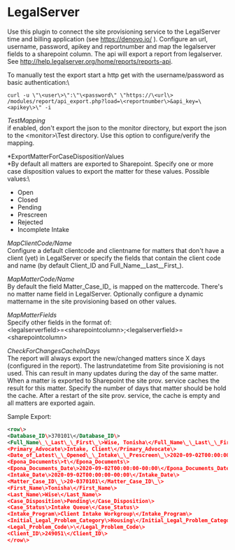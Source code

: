 # LegalServer

Use this plugin to connect the site provisioning service to the LegalServer time and billing application (see <https://denovo.io/> ). Configure an url, username, password, apikey and reportnumber and map the legalserver fields to a sharepoint column. The api will export a report from legalserver. See <http://help.legalserver.org/home/reports/reports-api>.

To manually test the export start a http get with the username/password as basic authentication:\

~~~text
curl -u \"\<user\>\":\"\<password\" \"https://\<url\> /modules/report/api_export.php?load=\<reportnumber\>&api_key=\<apikey\>\" -i
~~~

*TestMapping*\
if enabled, don't export the json to the monitor directory, but export the json to the \<monitor\>\\Test directory. Use this option to configure/verify the mapping.

*ExportMatterForCaseDispositionValues\
*By default all matters are exported to Sharepoint. Specify one or more case disposition values to export the matter for these values. Possible values:\

- Open
- Closed
- Pending
- Prescreen
- Rejected
- Incomplete Intake

*MapClientCode/Name*\
Configure a default clientcode and clientname for matters that don't have a client (yet) in LegalServer or specify the fields that contain the client code and name (by default Client_ID and Full_Name\_\_Last\_\_First\_).

*MapMatterCode/Name*\
By default the field Matter_Case_ID\_ is mapped on the mattercode. There's no matter name field in LegalServer. Optionally configure a dynamic mattername in the site provisioning based on other values.

*MapMatterFields*\
Specify other fields in the format of:\
\<legalserverfield\>=\<sharepointcolumn\>;\<legalserverfield\>=\<sharepointcolumn\>

*CheckForChangesCacheInDays*\
The report will always export the new/changed matters since X days (configured in the report). The lastrundatetime from Site provisioning is not used. This can result in many updates during the day of the same matter. When a matter is exported to Sharepoint the site prov. service caches the result for this matter. Specify the number of days that matter should be hold the cache. After a restart of the site prov. service, the cache is empty and all matters are exported again.

Sample Export:

~~~xml
<row\>
<Database_ID\>370101\</Database_ID\>
<Full_Name\_\_Last\_\_First\_\>Wise, Tonisha\</Full_Name\_\_Last\_\_First\_\>
<Primary_Advocate\>Intake, Client\</Primary_Advocate\>
<Date_of_Latest\_\_Opened\_\_Intake\_\_Prescreen\_\>2020-09-02T00:00:00-00:00\</Date_of_Latest\_\_Opened\_\_Intake\_\_Prescreen\_\>
<Epona_Documents\>t\</Epona_Documents\>
<Epona_Documents_Date\>2020-09-02T00:00:00-00:00\</Epona_Documents_Date\>
<Intake_Date\>2020-09-02T00:00:00-00:00\</Intake_Date\>
<Matter_Case_ID\_\>20-0370101\</Matter_Case_ID\_\>
<First_Name\>Tonisha\</First_Name\>
<Last_Name\>Wise\</Last_Name\>
<Case_Disposition\>Pending\</Case_Disposition\>
<Case_Status\>Intake Queue\</Case_Status\>
<Intake_Program\>Client Intake Workgroup\</Intake_Program\>
<Initial_Legal_Problem_Category\>Housing\</Initial_Legal_Problem_Category\>
<Legal_Problem_Code\>\</Legal_Problem_Code\>
<Client_ID\>249051\</Client_ID\>
</row\>
~~~
